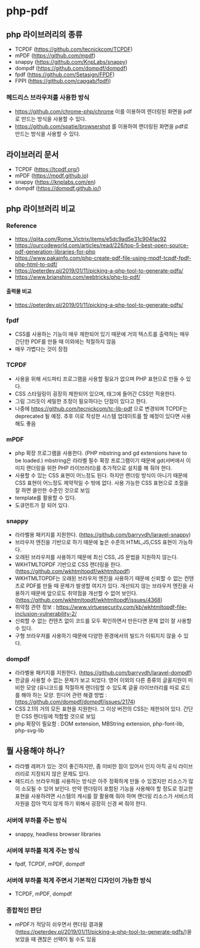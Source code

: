 # php-pdf
## php 라이브러리의 종류
- TCPDF (https://github.com/tecnickcom/TCPDF)
- mPDF (https://github.com/mpdf)
- snappy (https://github.com/KnpLabs/snappy)
- dompdf (https://github.com/dompdf/dompdf)
- fpdf (https://github.com/Setasign/FPDF)
- FPPI (https://github.com/capgab/fpdfi)

### 헤드리스 브라우저를 사용한 방식
- https://github.com/chrome-php/chrome 이를 이용하여 렌더링된 화면을 pdf로 만드는 방식을 사용할 수 있다.
- https://github.com/spatie/browsershot 를 이용하여 랜더링된 화면을 pdf로 만드는 방식을 사용할 수 있다.

## 라이브러리 문서
- TCPDF (https://tcpdf.org/)
- mPDF (https://mpdf.github.io)
- snappy (https://knplabs.com/en)
- dompdf (https://dompdf.github.io/)

## php 라이브러리 비교
### Reference
- https://qiita.com/Rome_Victrix/items/e5dc9ad5e31c904fac92
- https://ourcodeworld.com/articles/read/226/top-5-best-open-source-pdf-generation-libraries-for-php
- https://www.pakainfo.com/php-create-pdf-file-using-mpdf-tcpdf-fpdf-php-html-to-pdf/
- https://peterdev.pl/2019/01/11/picking-a-php-tool-to-generate-pdfs/
- https://www.brianshim.com/webtricks/php-to-pdf/

#### 출력물 비교
- https://peterdev.pl/2019/01/11/picking-a-php-tool-to-generate-pdfs/

### fpdf
- CSS를 사용하는 기능이 매우 제한되어 있기 때문에 거의 텍스트를 출력하는 매우 간단한 PDF를 만들 때 이외에는 적절하지 않음
- 매우 가볍다는 것이 장점

### TCPDF
- 사용을 위해 서드파티 프로그램을 사용할 필요가 없으며 PHP 표현으로 만들 수 있다.
- CSS 스타일링이 굉장히 제한되어 있으며, 태그에 들어간 CSS만 적용한다.
- 그림 그리듯이 세밀한 조정이 필요하다는 단점이 있다고 한다.
- 나중에 https://github.com/tecnickcom/tc-lib-pdf 으로 변경되며 TCPDF는 deprecated 될 예정. 추후 이로 작성한 시스템 업데이트를 할 예정이 있다면 사용해도 좋음

### mPDF
- php 확장 프로그램을 사용한다. (PHP mbstring and gd extensions have to be loaded.) mbstring은 라라벨 필수 확장 프로그램이기 때문에 gd(서버에서 이미지 랜더링을 위한 PHP 라이브러리)를 추가적으로 설치를 해 줘야 한다.
- 사용할 수 있는 CSS 표현이 어느정도 된다. 하지만 랜더링 방식이 아니기 때문에 CSS 표현이 어느정도 제약적일 수 밖에 없다. 사용 가능한 CSS 표현으로 조절을 잘 하면 쓸만한 수준인 것으로 보임
- template를 활용할 수 있다.
- 도큐먼트가 잘 되어 있다.

### snappy
- 라라벨용 패키지를 지원한다. (https://github.com/barryvdh/laravel-snappy)
- 브라우저 엔진을 기반으로 하기 때문에 높은 수준의 HTML,JS,CSS 표현이 가능하다.
- 오래된 브라우저를 사용하기 때문에 최신 CSS, JS 문법을 지원하지 않는다.
- WKHTMLTOPDF 기반으로 CSS 랜더링을 한다. (https://github.com/wkhtmltopdf/wkhtmltopdf)
- WKHTMLTOPDF는 오래된 브라우저 엔진을 사용하기 때문에 신뢰할 수 없는 컨텐츠로 PDF를 만들 때 문제가 발생할 여지가 있다. 개선되지 않는 브라우저 엔진을 사용하기 때문에 앞으로도 취약점을 개선할 수 없어 보인다. (https://github.com/wkhtmltopdf/wkhtmltopdf/issues/4368)
- 취약점 관련 정보 : https://www.virtuesecurity.com/kb/wkhtmltopdf-file-inclusion-vulnerability-2/
- 신뢰할 수 없는 컨텐츠 없이 코드를 모두 확인하면서 만든다면 문제 없이 잘 사용할 수 있다.
- 구형 브라우저를 사용하기 때문에 다양한 환경에서의 빌드가 이뤄지지 않을 수 있다.

### dompdf
- 라라벨용 패키지를 지원한다. (https://github.com/barryvdh/laravel-dompdf)
- 한글을 사용할 수 없는 문제가 보고 되었다. 영어 이외의 다른 종류의 글꼴지원이 미비한 모양 (유니코드를 적절하게 랜더링할 수 있도록 글꼴 라이브러리를 따로 로드를 해야 하는 모양. 힌디어 관련 해결 방법 : https://github.com/dompdf/dompdf/issues/2174)
- CSS 2.1의 거의 모든 표현을 지원한다. 그 이상 버전의 CSS는 제한되어 있다. 간단한 CSS 렌더링에 적합할 것으로 보임
- php 확장이 필요함 : DOM extension, MBString extension, php-font-lib, php-svg-lib

## 뭘 사용해야 하나?
- 라라벨 레퍼가 있는 것이 좋긴하지만, 좀 미비한 점이 있어서 인지 아직 공식 라이브러리로 지정되지 않은 문제도 있다.
- 헤드리스 브라우저를 사용하는 방식은 아주 정확하게 만들 수 있겠지만 리소스가 많이 소모될 수 있어 보인다. 만약 렌더링이 포함된 기능을 사용해야 할 정도로 정교한 표현을 사용하려면 시스템의 캐시를 잘 활용해 줘야 하며 랜더링 리소스가 서비스의 자원을 잡아 먹지 않게 하기 위해서 굉장히 신경 써 줘야 한다.

### 서버에 부하를 주는 방식
- snappy, headless browser libraries

### 서버에 부하를 적게 주는 방식
- fpdf, TCPDF, mPDF, dompdf

### 서버에 부하를 적게 주면서 기본적인 디자인이 가능한 방식
- TCPDF, mPDF, dompdf

### 종합적인 판단
- mPDF가 적당히 쉬우면서 랜더링 결과물(https://peterdev.pl/2019/01/11/picking-a-php-tool-to-generate-pdfs/)을 보았을 때 괜찮은 선택이 될 수도 있음
